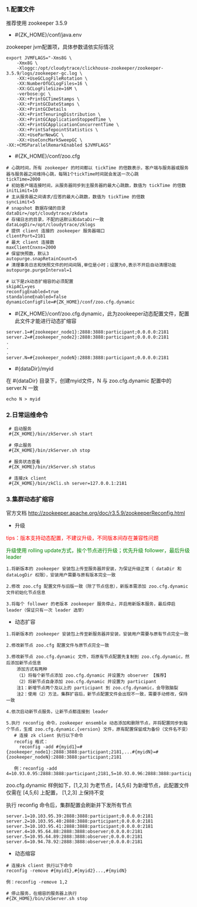 ### 1.配置文件

推荐使用 zookeeper 3.5.9

* #{ZK_HOME}/conf/java.env

zookeeper jvm配置项，具体参数请依实际情况
~~~
export JVMFLAGS="-Xms8G \
    -Xmx8G \
    -Xloggc:/opt/cloudytrace/clickhouse-zookeeper/zookeeper-3.5.9/logs/zookeeper-gc.log \
    -XX:+UseGCLogFileRotation \
    -XX:NumberOfGCLogFiles=16 \
    -XX:GCLogFileSize=16M \
    -verbose:gc \
    -XX:+PrintGCTimeStamps \
    -XX:+PrintGCDateStamps \
    -XX:+PrintGCDetails
    -XX:+PrintTenuringDistribution \
    -XX:+PrintGCApplicationStoppedTime \
    -XX:+PrintGCApplicationConcurrentTime \
    -XX:+PrintSafepointStatistics \
    -XX:+UseParNewGC \
    -XX:+UseConcMarkSweepGC \
-XX:+CMSParallelRemarkEnabled $JVMFLAGS"
~~~

* #{ZK_HOME}/conf/zoo.cfg
~~~
# 心跳时间，所有 zookeeper 的时间都以 tickTime 的倍数表示，客户端与服务器或服务器与服务器之间维持心跳，每隔1个tickTime时间就会发送一次心跳
tickTime=2000
# 初始客户端连接时间，从服务器同步到主服务器的最大心跳数，数值为 tickTime 的倍数
initLimit=10
# 主从服务器之间请求/应答的最大心跳数，数值为 tickTime 的倍数
syncLimit=5
# snapshot 数据存储的目录
dataDir=/opt/cloudytrace/zkdata
# 存储日志的目录，不配的话默认和dataDir一致
dataLogDir=/opt/cloudytrace/zklogs
# 提供 client 连接的 zookeeper 服务器端口
clientPort=2181
# 最大 client 连接数
maxClientCnxns=2000
# 保留快照数，默认3
autopurge.snapRetainCount=5
# 清理事务日志和快照文件的时间间隔,单位是小时；设置为0,表示不开启自动清理功能
autopurge.purgeInterval=1

# 以下是zk动态扩缩容的必须配置
skipACL=yes
reconfigEnabled=true
standaloneEnabled=false
dynamicConfigFile=#{ZK_HOME}/conf/zoo.cfg.dynamic
~~~

* #{ZK_HOME}/conf/zoo.cfg.dynamic，此为zookeeper动态配置文件，配置此文件才能进行动态扩缩容
~~~
server.1=#{zookeeper_node1}:2888:3888:participant;0.0.0.0:2181
server.2=#{zookeeper_node2}:2888:3888:participant;0.0.0.0:2181
.
.
.
server.N=#{zookeeper_nodeN}:2888:3888:participant;0.0.0.0:2181
~~~

* #{dataDir}/myid

在 #{dataDir} 目录下，创建myid文件，N 与 zoo.cfg.dynamic 配置中的 server.N 一致
~~~
echo N > myid
~~~


### 2.日常运维命令
~~~
 # 启动服务
 #{ZK_HOME}/bin/zkServer.sh start
 
 # 停止服务
 #{ZK_HOME}/bin/zkServer.sh stop
 
 # 服务状态查看
 #{ZK_HOME}/bin/zkServer.sh status
 
 # 连接zk client
 #{ZK_HOME}/bin/zkCli.sh server=127.0.0.1:2181
~~~


### 3.集群动态扩缩容

官方文档 http://zookeeper.apache.org/doc/r3.5.9/zookeeperReconfig.html

* 升级

<font color=red>tips：版本支持动态配置，不建议升级，不同版本间存在兼容性问题</font>

<font color=green>升级使用 rolling update方式，挨个节点进行升级；优先升级 follower，最后升级 leader</font>
~~~
1.将新版本的 zookeeper 安装包上传至服务器并安装，为保证升级正常（ dataDir 和 dataLogDir 权限），安装用户需要与原有版本完全一致

2.修改 zoo.cfg 配置文件与旧版一致（除了节点信息），新版本需添加 zoo.cfg.dynamic 文件初始化节点信息

3.将每个 follower 的老版本 zookeeper 服务停止，并启用新版本服务，最后停启 leader（保证只有一次 leader 选举）
~~~


* 动态扩容
~~~
1.将新版本的 zookeeper 安装包上传至新服务器并安装，安装用户需要与原有节点完全一致

2.修改新节点 zoo.cfg 配置文件与原节点完全一致

3.修改新节点 zoo.cfg.dynamic 文件，将原有节点配置先复制到 zoo.cfg.dynamic，然后添加新节点信息
    添加方式有两种
    （1）将每个新节点添加 zoo.cfg.dynamic 并设置为 observer 【推荐】
    （2）将新节点自身添加 zoo.cfg.dynamic 并设置为 participant
    注1：新增节点两个及以上的 participant 到 zoo.cfg.dynamic，会导致脑裂
    注2：使用（2）方法，集群扩容后，新节点配置文件会出现不一致，需要手动修改，保持一致
	
4.依次启动新节点服务，让新节点都连接到 leader

5.执行 reconfig 命令，zookeeper ensemble 动态添加和删除节点，并将配置同步到每个节点，生成 zoo.cfg.dynamic.{version} 文件，原有配置保留成为备份（文件名不变）
   # 连接 zk client 执行以下命令
   recofig 格式：
     reconfig -add #{myid1}=#{zookeeper_node1}:2888:3888:participant;2181,...#{myidN}=#{zookeeper_nodeN}:2888:3888:participant;2181
   
   例：reconfig -add 4=10.93.0.95:2888:3888:participant;2181,5=10.93.0.96:2888:3888:participant;2181,6=10.93.0.97:2888:3888:participant;2181
~~~
zoo.cfg.dynamic 样例如下，[1,2,3] 为老节点，[4,5,6] 为新增节点，此配置文件仅需在 [4,5,6] 上配置， [1,2,3] 上保持不变

执行 reconfig 命令后，集群配置会刷新并下发所有节点
~~~
server.1=10.103.95.39:2888:3888:participant;0.0.0.0:2181
server.2=10.103.95.40:2888:3888:participant;0.0.0.0:2181
server.3=10.103.95.41:2888:3888:participant;0.0.0.0:2181
server.4=10.95.64.88:2888:3888:observer;0.0.0.0:2181
server.5=10.95.64.89:2888:3888:observer;0.0.0.0:2181
server.6=10.94.78.92:2888:3888:observer;0.0.0.0:2181
~~~


* 动态缩容
~~~
# 连接zk client 执行以下命令
reconfig -remove #{myid1},#{myid2}...,#{myidN}

例：reconfig -remove 1,2

# 停止服务，在缩容的服务器上执行
#{ZK_HOME}/bin/zkServer.sh stop
~~~
